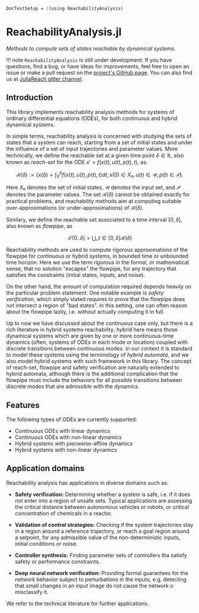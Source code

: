 ```@meta
DocTestSetup = :(using ReachabilityAnalysis)
```

# ReachabilityAnalysis.jl

*Methods to compute sets of states reachable by dynamical systems.*

!!! note
    `ReachabilityAnalysis` is still under development. If you have questions,
    find a bug, or have ideas for improvements, feel free to open an issue or make
    a pull request on the [project's GitHub page](https://github.com/mforets/ReachabilityAnalysis.jl).
    You can also find us at [JuliaReach gitter channel](https://gitter.im/JuliaReach/Lobby?utm_source=badge&utm_medium=badge&utm_campaign=pr-badge&utm_content=badge).

## Introduction

This library implements reachability analysis methods for systems of ordinary
differential equations (ODEs), for both continuous and hybrid dynamical systems.

In simple terms, reachability analysis is concerned with studying the sets of states
that a system can reach, starting from a set of initial states and under the
influence of a set of input trajectories and parameter values.
More technically, we define the reachable set at a given time point
$\delta \in \mathbb{R}$, also known as *reach-set* for the ODE
$x' = f(x(t), u(t), p(t), t)$, as:

```math
\mathcal{R}(δ) := \left\{ x(δ) = \int_0^δ f(x(t), u(t), p(t), t) dt, x(0) ∈ X₀, u(t) ∈ \mathcal{U}, p(t) ∈ \mathcal{P} \right\}.
```
Here $X₀$ denotes the set of initial states, $\mathcal{U}$ denotes the input set,
and $\mathcal{P}$ denotes the parameter values. The set $\mathcal{R}(δ)$
cannot be obtained exactly for practical problems, and reachability methods aim at
computing suitable over-approximations (or under-approximations) of
$\mathcal{R}(δ)$.

Similary, we define the reachable set associated to a time interval $[0, δ]$,
also known as *flowpipe*, as
```math
\mathcal{F}(0 .. δ) = ⋃\_{t \in [0, δ]} \mathcal{R}(δ)
```
Reachability methods are used to compute rigorous approximations of the flowpipe
for continuous or hybrid systems, in bounded time or unbounded time horizon.
Here we use the term *rigorous* in the formal, or mathematical sense, that no
solution "escapes" the flowpipe, for any trajectory that satisfies the constraints
(initial states, inputs, and noise).

On the other hand, the amount of computation required depends heavily on the
particular problem statement. One notable example is *safety verification*,
which simply stated requires to prove that the flowpipe does not intersect a region
of "bad states". In this setting, one can often reason about the flowpipe lazily,
i.e. without actually computing it in full.

Up to now we have discussed about the continuous case only, but there is a rich
literature in hybrid systems reachability; *hybrid* here means those dynamical
systems which are given by one or more continuous-time dynamics (often, systems
of ODEs in each mode or location) coupled with discrete transitions between
continuous modes. In our context it is standard to model these systems using the
terminology of *hybrid automata*, and we also model hybrid systems with such framework
in this library. The concept of reach-set, flowpipe and safety verification are
naturally extended to hybrid automata, although there is the additional complication
that the flowpipe must include the behaviors for all possible transitions between
discrete modes that are admissible with the dynamics.

## Features

The following types of ODEs are currently supported:

- Continuous ODEs with linear dynamics
- Continuous ODEs with non-linear dynamics
- Hybrid systems with piecweise-affine dynamics
- Hybrid systems with non-linear dynamics

## Application domains

Reachability analysis has applications in diverse domains such as:

- **Safety verification:** Determining whether a system is safe, i.e. if it does not
  enter into a region of unsafe sets. Typical applications are assessing the critical
  distance between autonomous vehicles or robots, or critical concentration of
  chemicals in a reactor.

- **Validation of control strategies:** Checking if the system trajectories stay in a
  region around a reference trajectory, or reach a goal region around a setpoint,
  for any admissible value of the non-deterministic inputs, initial conditions
  or noise.

- **Controller synthesis:** Finding parameter sets of controllers tha satisfy
  safety or performance constraints.


- **Deep neural network verification:** Providing formal guarantees for the network
  behavior subject to perturbations in the inputs, e.g. detecting that small
  changes in an input image do not cause the network o misclassify it.

We refer to the technical literature for further applications.

